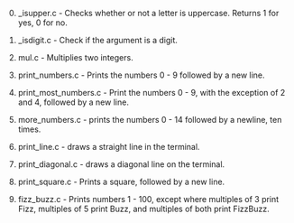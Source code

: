 0. _isupper.c - Checks whether or not a letter is uppercase. Returns 1 for yes, 0 for no.

1. _isdigit.c - Check if the argument is a digit.

2. mul.c - Multiplies two integers.

3. print_numbers.c - Prints the numbers 0 - 9 followed by a new line.

4. print_most_numbers.c - Print the numbers 0 - 9, with the exception of 2 and 4, followed by a new line.

5. more_numbers.c - prints the numbers 0 - 14 followed by a newline, ten times.

6. print_line.c - draws a straight line in the terminal.

7. print_diagonal.c - draws a diagonal line on the terminal.

8. print_square.c - Prints a square, followed by a new line.

9. fizz_buzz.c - Prints numbers 1 - 100, except where multiples of 3 print Fizz, multiples of 5 print Buzz, and multiples of both print FizzBuzz.
